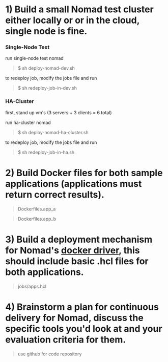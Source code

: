
# 1) Build a small Nomad test cluster either locally or or in the cloud, single node is fine.

### Single-Node Test
run single-node test nomad

>$ sh deploy-nomad-dev.sh 
 
to redeploy job, modify the jobs file and run

>$ sh redeploy-job-in-dev.sh


### HA-Cluster

first, stand up vm's (3 servers + 3 clients = 6 total)

run ha-cluster nomad

>$ sh deploy-nomad-ha-cluster.sh 

to redeploy job, modify the jobs file and run

>$ sh redeploy-job-in-ha.sh


# 2) Build Docker files for both sample applications (applications must return correct results).

> Dockerfiles.app_a

> Dockerfiles.app_b


# 3) Build a deployment mechanism for Nomad's [docker driver](https://www.nomadproject.io/docs/drivers/docker), this should include basic .hcl files for both applications.

> jobs/apps.hcl


# 4) Brainstorm a plan for continuous delivery for Nomad, discuss the specific tools you'd look at and your evaluation criteria for them.

> use github for code repository
